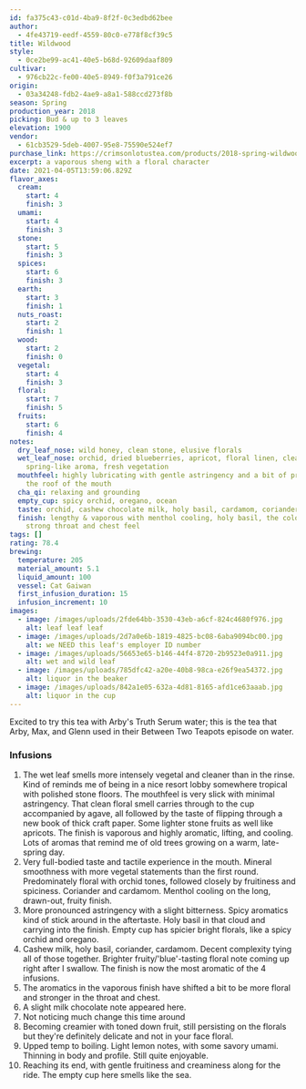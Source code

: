 ```yaml
---
id: fa375c43-c01d-4ba9-8f2f-0c3edbd62bee
author:
  - 4fe43719-eedf-4559-80c0-e778f8cf39c5
title: Wildwood
style:
  - 0ce2be99-ac41-40e5-b68d-92609daaf809
cultivar:
  - 976cb22c-fe00-40e5-8949-f0f3a791ce26
origin:
  - 03a34248-fdb2-4ae9-a8a1-588ccd273f8b
season: Spring
production_year: 2018
picking: Bud & up to 3 leaves
elevation: 1900
vendor:
  - 61cb3529-5deb-4007-95e8-75590e524ef7
purchase_link: https://crimsonlotustea.com/products/2018-spring-wildwood-sheng-raw-puerh-tea-free-shipping?_pos=3&_sid=aeabe42c0&_ss=r
excerpt: a vaporous sheng with a floral character
date: 2021-04-05T13:59:06.829Z
flavor_axes:
  cream:
    start: 4
    finish: 3
  umami:
    start: 4
    finish: 3
  stone:
    start: 5
    finish: 3
  spices:
    start: 6
    finish: 3
  earth:
    start: 3
    finish: 1
  nuts_roast:
    start: 2
    finish: 1
  wood:
    start: 2
    finish: 0
  vegetal:
    start: 4
    finish: 3
  floral:
    start: 7
    finish: 5
  fruits:
    start: 6
    finish: 4
notes:
  dry_leaf_nose: wild honey, clean stone, elusive florals
  wet_leaf_nose: orchid, dried blueberries, apricot, floral linen, clean
    spring-like aroma, fresh vegetation
  mouthfeel: highly lubricating with gentle astringency and a bit of pressure on
    the roof of the mouth
  cha_qi: relaxing and grounding
  empty_cup: spicy orchid, oregano, ocean
  taste: orchid, cashew chocolate milk, holy basil, cardamom, coriander, lemon
  finish: lengthy & vaporous with menthol cooling, holy basil, the color blue,
    strong throat and chest feel
tags: []
rating: 78.4
brewing:
  temperature: 205
  material_amount: 5.1
  liquid_amount: 100
  vessel: Cat Gaiwan
  first_infusion_duration: 15
  infusion_increment: 10
images:
  - image: /images/uploads/2fde64bb-3530-43eb-a6cf-824c4680f976.jpg
    alt: leaf leaf leaf
  - image: /images/uploads/2d7a0e6b-1819-4825-bc08-6aba9094bc00.jpg
    alt: we NEED this leaf's employer ID number
  - image: /images/uploads/56653e65-b146-44f4-8720-2b9523e0a911.jpg
    alt: wet and wild leaf
  - image: /images/uploads/785dfc42-a20e-40b8-98ca-e26f9ea54372.jpg
    alt: liquor in the beaker
  - image: /images/uploads/842a1e05-632a-4d81-8165-afd1ce63aaab.jpg
    alt: liquor in the cup
---
```

Excited to try this tea with Arby's Truth Serum water; this is the tea that Arby, Max, and Glenn used in their Between Two Teapots episode on water.

### Infusions

1. The wet leaf smells more intensely vegetal and cleaner than in the rinse. Kind of reminds me of being in a nice resort lobby somewhere tropical with polished stone floors. The mouthfeel is very slick with minimal astringency. That clean floral smell carries through to the cup accompanied by agave, all followed by the taste of flipping through a new book of thick craft paper. Some lighter stone fruits as well like apricots. The finish is vaporous and highly aromatic, lifting, and cooling. Lots of aromas that remind me of old trees growing on a warm, late-spring day.
2. Very full-bodied taste and tactile experience in the mouth. Mineral smoothness with more vegetal statements than the first round. Predominately floral with orchid tones, followed closely by fruitiness and spiciness. Coriander and cardamom. Menthol cooling on the long, drawn-out, fruity finish.
3. More pronounced astringency with a slight bitterness. Spicy aromatics kind of stick around in the aftertaste. Holy basil in that cloud and carrying into the finish. Empty cup has spicier bright florals, like a spicy orchid and oregano.
4. Cashew milk, holy basil, coriander, cardamom. Decent complexity tying all of those together. Brighter fruity/'blue'-tasting floral note coming up right after I swallow. The finish is now the most aromatic of the 4 infusions.
5. The aromatics in the vaporous finish have shifted a bit to be more floral and stronger in the throat and chest.
6. A slight milk chocolate note appeared here.
7. Not noticing much change this time around
8. Becoming creamier with toned down fruit, still persisting on the florals but they're definitely delicate and not in your face floral.
9. Upped temp to boiling. Light lemon notes, with some savory umami. Thinning in body and profile. Still quite enjoyable.
10. Reaching its end, with gentle fruitiness and creaminess along for the ride. The empty cup here smells like the sea.